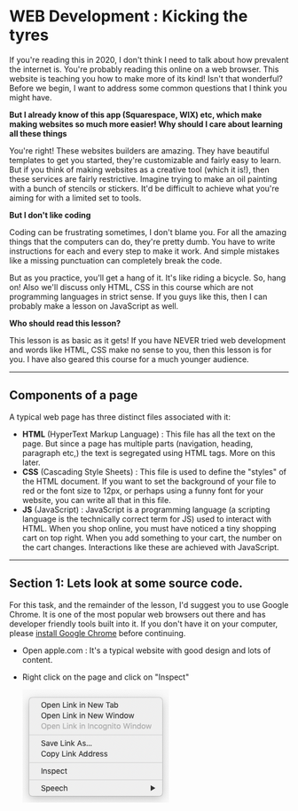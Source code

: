 # WEB Development : Kicking the tyres

If you're reading this in 2020, I don't think I need to talk about how prevalent the internet is. You're probably reading this online on a web browser. This website is teaching you how to make more of its kind! Isn't that wonderful? Before we begin, I want to address some common questions that I think you might have.

**But I already know of this app (Squarespace, WIX) etc, which make making websites so much more easier! Why should I care about learning all these things**

You're right! These websites builders are amazing. They have beautiful templates to get you started, they're customizable and fairly easy to learn. But if you think of making websites as a creative tool (which it is!), then these services are fairly restrictive. Imagine trying to make an oil painting with a bunch of stencils or stickers. It'd be difficult to achieve what you're aiming for with a limited set to tools.

**But I don't like coding**

Coding can be frustrating sometimes, I don't blame you. For all the amazing things that the computers can do, they're pretty dumb. You have to write instructions for each and every step to make it work. And simple mistakes like a missing punctuation can completely break the code.

But as you practice, you'll get a hang of it. It's like riding a bicycle. So, hang on! Also we'll discuss only HTML, CSS in this course which are not programming languages in strict sense. If you guys like this, then I can probably make a lesson on JavaScript as well.

**Who should read this lesson?**

This lesson is as basic as it gets! If you have NEVER tried web development and words like HTML, CSS make no sense to you, then this lesson is for you. I have also geared this course for a much younger audience.

---

## Components of a page

A typical web page has three distinct files associated with it:

- **HTML** (HyperText Markup Language) : This file has all the text on the page. But since a page has multiple parts (navigation, heading, paragraph etc,) the text is segregated using HTML tags. More on this later.
- **CSS** (Cascading Style Sheets) : This file is used to define the "styles" of the HTML document. If you want to set the background of your file to red or the font size to 12px, or perhaps using a funny font for your website, you can write all that in this file.
- **JS** (JavaScript) : JavaScript is a programming language (a scripting language is the technically correct term for JS) used to interact with HTML. When you shop online, you must have noticed a tiny shopping cart on top right. When you add something to your cart, the number on the cart changes. Interactions like these are achieved with JavaScript.

---

## Section 1: Lets look at some source code.

For this task, and the remainder of the lesson, I'd suggest you to use Google Chrome. It is one of the most popular web browsers out there and has developer friendly tools built into it. If you don't have it on your computer, please [install Google Chrome](https://www.google.com/chrome/) before continuing.

- Open apple.com : It's a typical website with good design and lots of content.
- Right click on the page and click on "Inspect"

  ![Right click to see the dropdown](./assets/1_inspect.png)

